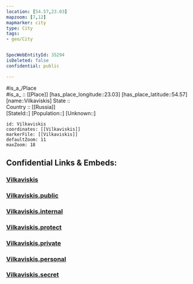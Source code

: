 ```yaml
---
location: [54.57,23.03] 
mapzoom: [7,12] 
mapmarker: city 
type: City
tags:
- geo/City


SpocWebEntityId: 35294
isDeleted: false
confidential: public

---
```

#is_a_/Place  
#is_a_ :: [[Place]] 
[has_place_longitude::23.03] 
[has_place_latitude::54.57] 
[name::Vilkaviskis] 
State ::  
Country :: [[Russia]]  
[StateId::] 
[Population::] 
[Unknown::] 


```leaflet
id: Vilkaviskis
coordinates: [[Vilkaviskis]] 
markerFile: [[Vilkaviskis]] 
defaultZoom: 11 
maxZoom: 18
```


## Confidential Links & Embeds: 

### [Vilkaviskis](/_Standards/Earth/Continent/Europe/Europe~North/Lithuania/Counties~Lithuania/Marijampoles/City/Vilkaviskis.md) 

### [Vilkaviskis.public](/_public/Earth/Continent/Europe/Europe~North/Lithuania/Counties~Lithuania/Marijampoles/City/Vilkaviskis.public.md) 

### [Vilkaviskis.internal](/_internal/Earth/Continent/Europe/Europe~North/Lithuania/Counties~Lithuania/Marijampoles/City/Vilkaviskis.internal.md) 

### [Vilkaviskis.protect](/_protect/Earth/Continent/Europe/Europe~North/Lithuania/Counties~Lithuania/Marijampoles/City/Vilkaviskis.protect.md) 

### [Vilkaviskis.private](/_private/Earth/Continent/Europe/Europe~North/Lithuania/Counties~Lithuania/Marijampoles/City/Vilkaviskis.private.md) 

### [Vilkaviskis.personal](/_personal/Earth/Continent/Europe/Europe~North/Lithuania/Counties~Lithuania/Marijampoles/City/Vilkaviskis.personal.md) 

### [Vilkaviskis.secret](/_secret/Earth/Continent/Europe/Europe~North/Lithuania/Counties~Lithuania/Marijampoles/City/Vilkaviskis.secret.md)

